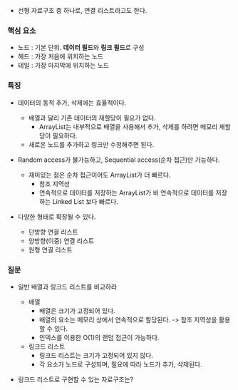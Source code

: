 - 선형 자료구조 중 하나로, 연결 리스트라고도 한다.
### 핵심 요소
- 노드 : 기본 단위. **데이터 필드**와 **링크 필드**로 구성
- 헤드 : 가장 처음에 위치하는 노드
- 테일 : 가장 마지막에 위치하는 노드

### 특징
- 데이터의 동적 추가, 삭제에는 효율적이다.
	- 배열과 달리 기존 데이터의 재할당이 필요가 없다.
		- ArrayList는 내부적으로 배열을 사용해서 추가, 삭제를 하려면 메모리 재할당이 필요하다.
	- 새로운 노드를 추가하고 링크만 수정해주면 된다.

- Random access가 불가능하고, Sequential access(순차 접근)만 가능하다.
	- 재미있는 점은 순차 접근이어도 ArrayList가 더 빠르다.
		- 참조 지역성
		- 연속적으로 데이터를 저장하는 ArrayList가
		  비 연속적으로 데이터를 저장하는 Linked List 보다 빠르다. 

- 다양한 형태로 확장될 수 있다.
	- 단방향 연결 리스트
	- 양방향(이중) 연결 리스트
	- 원형 연결 리스트

### 질문
- 일반 배열과 링크드 리스트를 비교하라
	- 배열
		- 배열은 크기가 고정되어 있다.
		- 배열의 요소는 메모리 상에서 연속적으로 할당된다. -> 참조 지역성을 활용할 수 있다.
		- 인덱스를 이용한 O(1)의 랜덤 접근이 가능하다.
	- 링크드 리스트
		- 링크드 리스트는 크기가 고정되어 있지 않다.
		- 각 요소가 노드로 구성되며, 필요에 따라 노드가 추가, 삭제된다.

- 링크드 리스트로 구현할 수 있는 자료구조는?